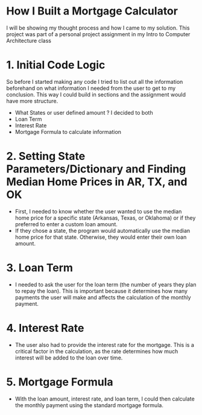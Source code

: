 # How I Built a Mortgage Calculator 
I will be showing my thought process and how I came to my solution. This project was part of a personal project assignment in my Intro to Computer Architecture class

# 1. Initial Code Logic
So before I started making any code I tried to list out all the information beforehand on what information I needed from the user to get to my conclusion. This way I could build in sections and the assignment would have more structure.
- What States or user defined amount ? I decided to both
- Loan Term
- Interest Rate
- Mortgage Formula to calculate information

# 2. Setting State Parameters/Dictionary and Finding Median Home Prices in AR, TX, and OK
- First, I needed to know whether the user wanted to use the median home price for a specific state (Arkansas, Texas, or Oklahoma) or if they preferred to enter a custom loan amount.
- If they chose a state, the program would automatically use the median home price for that state. Otherwise, they would enter their own loan amount.

# 3. Loan Term
- I needed to ask the user for the loan term (the number of years they plan to repay the loan). This is important because it determines how many payments the user will make and affects the calculation of the monthly payment.

# 4. Interest Rate
- The user also had to provide the interest rate for the mortgage. This is a critical factor in the calculation, as the rate determines how much interest will be added to the loan over time.

# 5. Mortgage Formula
- With the loan amount, interest rate, and loan term, I could then calculate the monthly payment using the standard mortgage formula.
